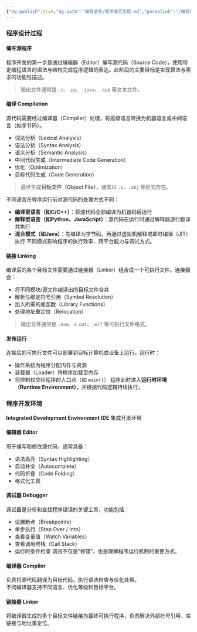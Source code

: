 ```yaml
---
{"dg-publish":true,"dg-path":"编程语言/程序底层实现.md","permalink":"/编程语言/程序底层实现/","dgPassFrontmatter":true,"noteIcon":"","created":"2024-07-15T00:12:00.341+08:00","updated":"2025-05-01T23:21:39.266+08:00"}
---
```



### 程序设计过程
#### 编写源程序
程序开发的第一步是通过编辑器（Editor）编写源代码（Source Code），使用特定编程语言的语法与结构完成程序逻辑的表达。此阶段的主要目标是实现算法与需求的功能性描述。
> 输出文件通常是 `.c`、`.py`、`.java`、`.cpp` 等文本文件。
#### 编译 Compilation
源代码需要经过编译器（Compiler）处理，将高级语言转换为机器语言或中间语言（如字节码）。
- 词法分析（Lexical Analysis）
- 语法分析（Syntax Analysis）
- 语义分析（Semantic Analysis）
- 中间代码生成（Intermediate Code Generation）
- 优化（Optimization）
- 目标代码生成（Code Generation）
> 最终生成**目标文件（Object File）**，通常以 `.o`、`.obj` 等形式存在。

不同语言在程序运行前对源代码的处理方式不同：
- **编译型语言（如C/C++）**：将源代码全部编译为机器码后运行
- **解释型语言（如Python、JavaScript）**：源代码在运行时通过解释器逐行翻译并执行
- **混合模式（如Java）**：先编译为字节码，再通过虚拟机解释或即时编译（JIT）执行
不同模式影响程序的执行效率、跨平台能力与调试方式。

#### 链接 Linking
编译后的各个目标文件需要通过链接器（Linker）组合成一个可执行文件。连接器会：
- 将不同模块/源文件编译出的目标文件合并
- 解析与绑定符号引用（Symbol Resolution）
- 加入所需的库函数（Library Functions）
- 处理地址重定位（Relocation）
> 输出文件通常是 `.exe`、`a.out`、`.elf` 等可执行文件格式。

#### 发布运行
连接后的可执行文件可以部署到目标计算机或设备上运行。运行时：
- 操作系统为程序分配内存与资源
- 装载器（Loader）将程序加载至内存
- 将控制权交给程序的入口点（如 `main()`）
程序此时进入**运行时环境（Runtime Environment）**，并根据代码逻辑持续执行。


### 程序开发环境
 **Integrated Development Environment**   **IDE**  集成开发环境 
#### 编辑器 Editor
用于编写和修改源代码，通常具备：
- 语法高亮（Syntax Highlighting）
- 自动补全（Autocomplete）
- 代码折叠（Code Folding）
- 格式化工具

#### 调试器 Debugger
调试器是分析和查找程序错误的关键工具，功能包括：
- 设置断点（Breakpoints）
- 单步执行（Step Over / Into）
- 查看变量值（Watch Variables）
- 查看调用堆栈（Call Stack）
- 运行时条件检查
调试不仅是“修错”，也是理解程序运行机制的重要方式。

#### 编译器 Compiler
负责将源代码翻译为目标代码，执行语法检查与优化处理。  
不同编译器支持不同语言、优化等级和目标平台。

#### 链接器 Linker
将编译器生成的多个目标文件链接为最终可执行程序，负责解决外部符号引用、库链接与地址重定位。


